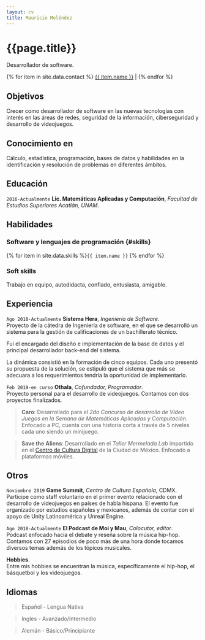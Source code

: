 ```yaml
---
layout: cv
title: Mauricio Meléndez
---
```

# {{page.title}}
Desarrollador de software.

<div id="webaddress">
{% for item in site.data.contact %}
  <a href="{{ item.link }}"><i class="{{ item.class }}"></i> {{ item.name }}</a> |
{% endfor %}
</div>

## Objetivos

Crecer como desarrollador de software en las nuevas tecnologías con interés en las áreas de redes, seguridad de la información, ciberseguridad y desarrollo de videojuegos.

## Conocimiento en

Cálculo, estadística, programación, bases de datos y habilidades en la identificación y resolución de problemas en diferentes ámbitos.

## Educación

`2016-Actualmente`
**Lic. Matemáticas Aplicadas y Computación**, *Facultad de Estudios Superiores Acatlán, UNAM.*

## Habilidades

### Software y lenguajes de programación {#skills}
<p class="otro">{% for item in site.data.skills %}<code class="code-aparte">{{ item.name }}</code> {% endfor %}<p>

### Soft skills
Trabajo en equipo, autodidacta, confiado, entusiasta, amigable.


## Experiencia

`Ago 2018-Actualmente`
**Sistema Hera**, *Ingeniería de Software*.<br/>
Proyecto de la cátedra de Ingeniería de software, en el que se desarrolló un sistema para la gestión de calificaciones de un bachillerato técnico.

Fui el encargado del diseño e implementación de la base de datos y el principal desarrollador back-end del sistema.

La dinámica consistió en la formación de cinco equipos. Cada uno presentó su propuesta de la solución, se estipuló que el sistema que más se adecuara a los requerimientos tendría la oportunidad de implementarlo.


`Feb 2019-en curso`
**Othala**, *Cofundador, Programador*.<br/>
Proyecto personal para el desarrollo de videojuegos.
Contamos con dos proyectos finalizados.

  > **Caro**: Desarrollado para el *2do Concurso de desarrollo de Video Juegos en la Semana de Matemáticas Aplicadas y Computación*. Enfocado a PC, cuenta con una historia corta a través de 5 niveles cada uno siendo un minijuego.

  > **Save the Aliens**: Desarrollado en el *Taller Mermelada Lab* impartido en el [Centro de Cultura Digital](https://centroculturadigital.mx/) de la Ciudad de México. Enfocado a plataformas móviles.

## Otros
`Noviembre 2019`
**Game Summit**, *Centro de Cultura Española*, CDMX.<br/>
Participe como staff voluntario en el primer evento relacionado con el desarrollo de videojuegos en países de habla hispana. El evento fue organizado por estudios españoles y mexicanos, además de contar con el apoyo de Unity Latinoamérica y Unreal Engine.

`Ago 2018-Actualmente`
**El Podcast de Moi y Mau**, *Colocutor, editor*.<br/>
Podcast enfocado hacia el debate y reseña sobre la música hip-hop. Contamos con 27 episodios de poco más de una hora donde tocamos diversos temas además de los tópicos musicales.

**Hobbies**.<br/>
Entre mis hobbies se encuentran la música, específicamente el hip-hop, el básquetbol y los videojuegos.


## Idiomas
  > Español - Lengua Nativa

  > Ingles - Avanzado/Intermedio

  > Alemán - Básico/Principiante

<!-- ### Footer

Last updated: May 2013 -->
